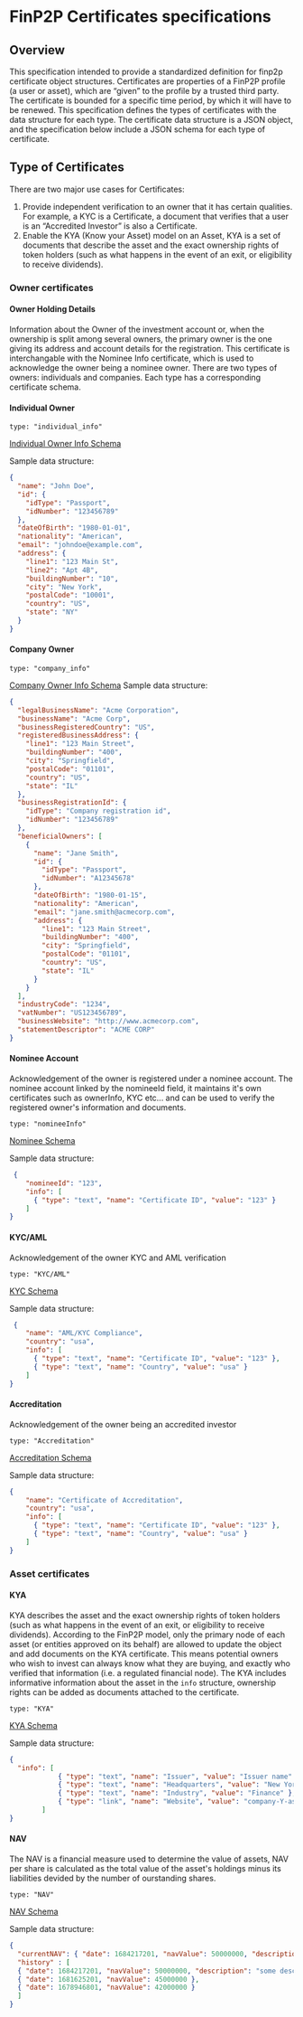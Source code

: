 # FinP2P Certificates specifications
## Overview
This specification intended to provide a standardized definition for finp2p certificate object structures.
Certificates are properties of a FinP2P profile (a user or asset), which are “given” to the profile by a trusted third party.
The certificate is bounded for a specific time period, by which it will have to be renewed.
This specification defines the types of certificates with the data structure for each type.
The certificate data structure is a JSON object, and the specification below include a JSON schema for each type of certificate.

## Type of Certificates
There are two major use cases for Certificates:
1. Provide independent verification to an owner that it has certain qualities. For example, a KYC is a Certificate, a document that verifies that a user is an “Accredited Investor” is also a Certificate.
2. Enable the KYA (Know your Asset) model on an Asset, KYA is a set of documents that describe the asset and the exact ownership rights of token holders (such as what happens in the event of an exit, or eligibility to receive dividends).

### Owner certificates
#### Owner Holding Details
Information about the Owner of the investment account or, when the ownership is split among several owners, the primary owner is the one giving its address and account details for the registration.
This certificate is interchangable with the Nominee Info certificate, which is used to acknowledge the owner being a nominee owner.
There are two types of owners: individuals and companies. Each type has a corresponding certificate schema.

#### Individual Owner

`type: "individual_info"`

[Individual Owner Info Schema][spec_individual_info]

Sample data structure:
```json
{
  "name": "John Doe",
  "id": {
    "idType": "Passport",
    "idNumber": "123456789"
  },
  "dateOfBirth": "1980-01-01",
  "nationality": "American",
  "email": "johndoe@example.com",
  "address": {
    "line1": "123 Main St",
    "line2": "Apt 4B",
    "buildingNumber": "10",
    "city": "New York",
    "postalCode": "10001",
    "country": "US",
    "state": "NY"
  }
}
```

#### Company Owner

`type: "company_info"`

[Company Owner Info Schema][spec_company_info]
Sample data structure:
```json
{
  "legalBusinessName": "Acme Corporation",
  "businessName": "Acme Corp",
  "businessRegisteredCountry": "US",
  "registeredBusinessAddress": {
    "line1": "123 Main Street",
    "buildingNumber": "400",
    "city": "Springfield",
    "postalCode": "01101",
    "country": "US",
    "state": "IL"
  },
  "businessRegistrationId": {
    "idType": "Company registration id",
    "idNumber": "123456789"
  },
  "beneficialOwners": [
    {
      "name": "Jane Smith",
      "id": {
        "idType": "Passport",
        "idNumber": "A12345678"
      },
      "dateOfBirth": "1980-01-15",
      "nationality": "American",
      "email": "jane.smith@acmecorp.com",
      "address": {
        "line1": "123 Main Street",
        "buildingNumber": "400",
        "city": "Springfield",
        "postalCode": "01101",
        "country": "US",
        "state": "IL"
      }
    }
  ],
  "industryCode": "1234",
  "vatNumber": "US123456789",
  "businessWebsite": "http://www.acmecorp.com",
  "statementDescriptor": "ACME CORP"
}

```

#### Nominee Account
Acknowledgement of the owner is registered under a nominee account.
The nominee account linked by the nomineeId field, it maintains it's own certificates such as ownerInfo, KYC etc... and can be used to verify the registered owner's information and documents.

`type: "nomineeInfo"`

[Nominee Schema][spec_nominee]

Sample data structure:
```json
 {
    "nomineeId": "123",
    "info": [
      { "type": "text", "name": "Certificate ID", "value": "123" }
    ]
}
 ```

#### KYC/AML
Acknowledgement of the owner KYC and AML verification

`type: "KYC/AML"`

[KYC Schema][spec_kyc]

Sample data structure:
```json
 {
    "name": "AML/KYC Compliance",
    "country": "usa",
    "info": [
      { "type": "text", "name": "Certificate ID", "value": "123" },
      { "type": "text", "name": "Country", "value": "usa" }
    ]
}
 ```

#### Accreditation
Acknowledgement of the owner being an accredited investor

`type: "Accreditation"`

[Accreditation Schema][spec_accreditation]

Sample data structure:
```json
{
    "name": "Certificate of Accreditation",
    "country": "usa",
    "info": [
      { "type": "text", "name": "Certificate ID", "value": "123" },
      { "type": "text", "name": "Country", "value": "usa" }
    ]
}
```

### Asset certificates
#### KYA

KYA describes the asset and the exact ownership rights of token holders (such as what happens in the event of an exit, or eligibility to receive dividends).
According to the FinP2P model, only the primary node of each asset (or entities approved on its behalf) are allowed to update the object and add documents on the KYA certificate. This means potential owners who wish to invest can always know what they are buying, and exactly who verified that information (i.e. a regulated financial node).
The KYA includes informative information about the asset in the `info` structure, ownership rights can be added as documents attached to the certificate.

`type: "KYA"`

[KYA Schema][spec_kya]

Sample data structure:
```json
{ 
  "info": [
            { "type": "text", "name": "Issuer", "value": "Issuer name" },
            { "type": "text", "name": "Headquarters", "value": "New York" },
            { "type": "text", "name": "Industry", "value": "Finance" },
            { "type": "link", "name": "Website", "value": "company-Y-asset.com" }
        ]
}
```
#### NAV 

The NAV is a financial measure used to determine the value of assets, NAV per share is calculated as the total value of the asset's holdings minus its liabilities devided by the number of ourstanding shares. 

`type: "NAV"`

[NAV Schema][spec_nav]

Sample data structure:
```json
{ 
  "currentNAV": { "date": 1684217201, "navValue": 50000000, "description": "some description"},
  "history" : [
  { "date": 1684217201, "navValue": 50000000, "description": "some description" },
  { "date": 1681625201, "navValue": 45000000 },
  { "date": 1678946801, "navValue": 42000000 }  
  ]
}
```

[spec_kyc]: schemas/user/kyc.schema.json
[spec_company_info]: schemas/user/company_info.schema.json
[spec_individual_info]: schemas/user/individual_info.schema.json
[spec_nominee]: schemas/user/nominee.schema.json
[spec_accreditation]: schemas/user/accreditation.schema.json
[spec_kya]: ./schemas/asset/kya.schema.json
[spec_nav]: ./schemas/asset/nav.schema.json
